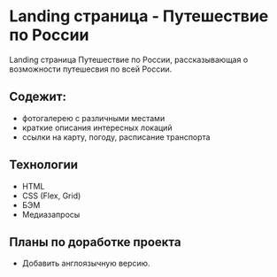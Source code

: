 # Landing страница - Путешествие по России

Landing страница Путешествие по России, рассказывающая о возможности путешесвия по всей России. 

## Содежит:
* фотогалерею с различными местами
* краткие описания интересных локаций
* ссылки на карту, погоду, расписание транспорта

## Технологии

* HTML
* CSS (Flex, Grid)
* БЭМ
* Медиазапросы

## Планы по доработке проекта

* Добавить англоязычную версию.